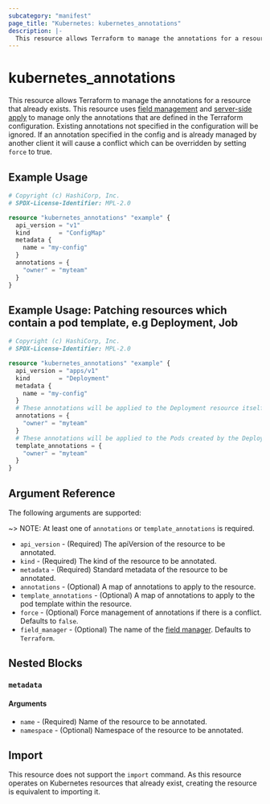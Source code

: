 ```yaml
---
subcategory: "manifest"
page_title: "Kubernetes: kubernetes_annotations"
description: |-
  This resource allows Terraform to manage the annotations for a resource that already exists
---
```


# kubernetes_annotations

This resource allows Terraform to manage the annotations for a resource that already exists. This resource uses [field management](https://kubernetes.io/docs/reference/using-api/server-side-apply/#field-management) and [server-side apply](https://kubernetes.io/docs/reference/using-api/server-side-apply/) to manage only the annotations that are defined in the Terraform configuration. Existing annotations not specified in the configuration will be ignored. If an annotation specified in the config and is already managed by another client it will cause a conflict which can be overridden by setting `force` to true.

## Example Usage

```terraform
# Copyright (c) HashiCorp, Inc.
# SPDX-License-Identifier: MPL-2.0

resource "kubernetes_annotations" "example" {
  api_version = "v1"
  kind        = "ConfigMap"
  metadata {
    name = "my-config"
  }
  annotations = {
    "owner" = "myteam"
  }
}
```

## Example Usage: Patching resources which contain a pod template, e.g Deployment, Job

```terraform
# Copyright (c) HashiCorp, Inc.
# SPDX-License-Identifier: MPL-2.0

resource "kubernetes_annotations" "example" {
  api_version = "apps/v1"
  kind        = "Deployment"
  metadata {
    name = "my-config"
  }
  # These annotations will be applied to the Deployment resource itself
  annotations = {
    "owner" = "myteam"
  }
  # These annotations will be applied to the Pods created by the Deployment
  template_annotations = {
    "owner" = "myteam"
  }
}
```

## Argument Reference

The following arguments are supported:

~> NOTE: At least one of `annotations` or `template_annotations` is required.

* `api_version` - (Required) The apiVersion of the resource to be annotated.
* `kind` - (Required) The kind of the resource to be annotated.
* `metadata` - (Required) Standard metadata of the resource to be annotated.
* `annotations` - (Optional) A map of annotations to apply to the resource.
* `template_annotations` - (Optional) A map of annotations to apply to the pod template within the resource.
* `force` - (Optional) Force management of annotations if there is a conflict. Defaults to `false`.
* `field_manager` - (Optional) The name of the [field manager](https://kubernetes.io/docs/reference/using-api/server-side-apply/#field-management). Defaults to `Terraform`.

## Nested Blocks

### `metadata`

#### Arguments

* `name` - (Required) Name of the resource to be annotated.
* `namespace` - (Optional) Namespace of the resource to be annotated.

## Import

This resource does not support the `import` command. As this resource operates on Kubernetes resources that already exist, creating the resource is equivalent to importing it.
